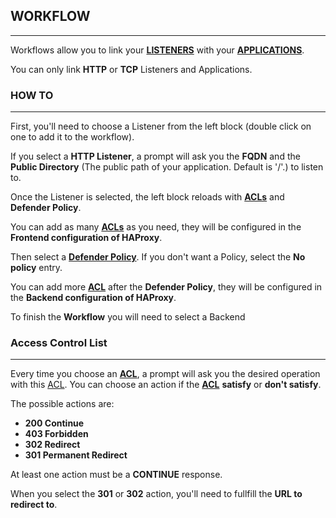 ## WORKFLOW

---
Workflows allow you to link your **[LISTENERS](/services/frontend/)** with your **[APPLICATIONS](/apps/backend/)**.

You can only link **HTTP** or **TCP** Listeners and Applications.

### HOW TO

---
First, you'll need to choose a Listener from the left block (double click on one to add it to the workflow).

If you select a **HTTP Listener**, a prompt will ask you the **FQDN** and the **Public Directory** (The public path of your application. Default is '/'.) to listen to.

Once the Listener is selected, the left block reloads with **[ACLs](/darwin/acl/)** and **Defender Policy**. 

You can add as many **[ACLs](/darwin/acl/)** as you need, they will be configured in the **Frontend configuration of HAProxy**.   

Then select a **[Defender Policy](/darwin/defender_policy/)**. If you don't want a Policy, select the **No policy** entry.

You can add more **[ACL](/darwin/acl/)** after the **Defender Policy**, they will be configured in the **Backend configuration of HAProxy**.

To finish the **Workflow** you will need to select a Backend 


### Access Control List

---
Every time you choose an **[ACL](/darwin/acl/)**, a prompt will ask you the desired operation with this [ACL](/darwin/acl/). You can choose an action if the **[ACL](/darwin/acl/)** **satisfy** or **don't satisfy**.

The possible actions are: 

* **200 Continue**
* **403 Forbidden**
* **302 Redirect**
* **301 Permanent Redirect**

At least one action must be a **CONTINUE** response.

When you select the **301** or **302** action, you'll need to fullfill the **URL to redirect to**.